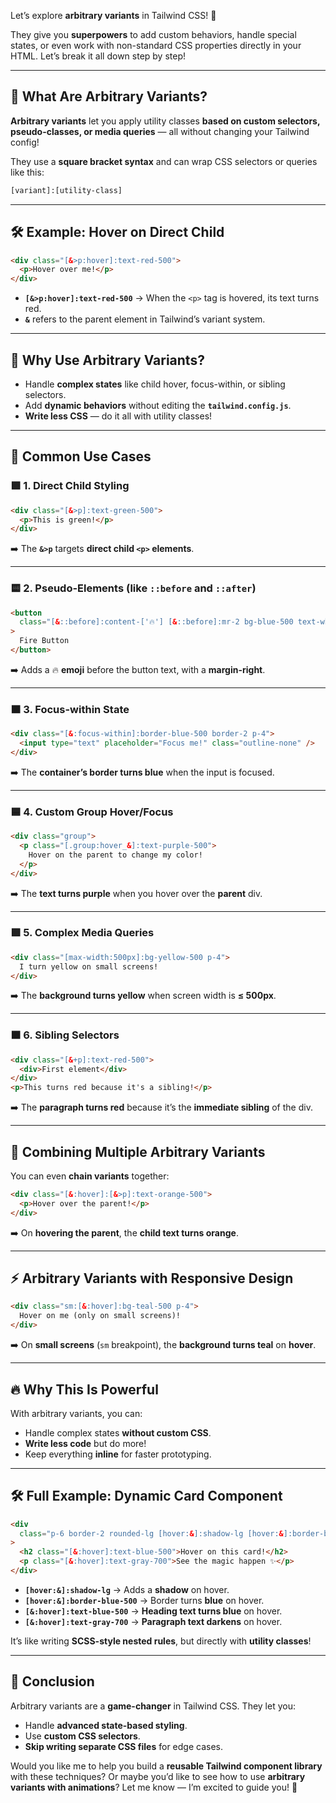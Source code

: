 Let’s explore **arbitrary variants** in Tailwind CSS! 🚀

They give you **superpowers** to add custom behaviors, handle special states, or even work with non-standard CSS properties directly in your HTML. Let’s break it all down step by step!

---

## 📘 **What Are Arbitrary Variants?**

**Arbitrary variants** let you apply utility classes **based on custom selectors, pseudo-classes, or media queries** — all without changing your Tailwind config!

They use a **square bracket syntax** and can wrap CSS selectors or queries like this:

```html
[variant]:[utility-class]
```

---

## 🛠️ **Example:** Hover on Direct Child

```html
<div class="[&>p:hover]:text-red-500">
  <p>Hover over me!</p>
</div>
```

- **`[&>p:hover]:text-red-500`** → When the `<p>` tag is hovered, its text turns red.
- **`&`** refers to the parent element in Tailwind’s variant system.

---

## 🧠 **Why Use Arbitrary Variants?**

- Handle **complex states** like child hover, focus-within, or sibling selectors.
- Add **dynamic behaviors** without editing the **`tailwind.config.js`**.
- **Write less CSS** — do it all with utility classes!

---

## 🎯 **Common Use Cases**

### 🟩 **1. Direct Child Styling**

```html
<div class="[&>p]:text-green-500">
  <p>This is green!</p>
</div>
```

➡️ The **`&>p`** targets **direct child `<p>` elements**.

---

### 🟨 **2. Pseudo-Elements (like `::before` and `::after`)**

```html
<button
  class="[&::before]:content-['🔥'] [&::before]:mr-2 bg-blue-500 text-white px-4 py-2"
>
  Fire Button
</button>
```

➡️ Adds a 🔥 **emoji** before the button text, with a **margin-right**.

---

### 🟧 **3. Focus-within State**

```html
<div class="[&:focus-within]:border-blue-500 border-2 p-4">
  <input type="text" placeholder="Focus me!" class="outline-none" />
</div>
```

➡️ The **container’s border turns blue** when the input is focused.

---

### 🟦 **4. Custom Group Hover/Focus**

```html
<div class="group">
  <p class="[.group:hover_&]:text-purple-500">
    Hover on the parent to change my color!
  </p>
</div>
```

➡️ The **text turns purple** when you hover over the **parent** div.

---

### 🟪 **5. Complex Media Queries**

```html
<div class="[max-width:500px]:bg-yellow-500 p-4">
  I turn yellow on small screens!
</div>
```

➡️ The **background turns yellow** when screen width is **≤ 500px**.

---

### 🟫 **6. Sibling Selectors**

```html
<div class="[&+p]:text-red-500">
  <div>First element</div>
</div>
<p>This turns red because it's a sibling!</p>
```

➡️ The **paragraph turns red** because it’s the **immediate sibling** of the div.

---

## 🧩 **Combining Multiple Arbitrary Variants**

You can even **chain variants** together:

```html
<div class="[&:hover]:[&>p]:text-orange-500">
  <p>Hover over the parent!</p>
</div>
```

➡️ On **hovering the parent**, the **child text turns orange**.

---

## ⚡ **Arbitrary Variants with Responsive Design**

```html
<div class="sm:[&:hover]:bg-teal-500 p-4">
  Hover on me (only on small screens)!
</div>
```

➡️ On **small screens** (`sm` breakpoint), the **background turns teal** on **hover**.

---

## 🔥 **Why This Is Powerful**

With arbitrary variants, you can:

- Handle complex states **without custom CSS**.
- **Write less code** but do more!
- Keep everything **inline** for faster prototyping.

---

## 🛠️ **Full Example: Dynamic Card Component**

```html
<div
  class="p-6 border-2 rounded-lg [hover:&]:shadow-lg [hover:&]:border-blue-500"
>
  <h2 class="[&:hover]:text-blue-500">Hover on this card!</h2>
  <p class="[&:hover]:text-gray-700">See the magic happen ✨</p>
</div>
```

- **`[hover:&]:shadow-lg`** → Adds a **shadow** on hover.
- **`[hover:&]:border-blue-500`** → Border turns **blue** on hover.
- **`[&:hover]:text-blue-500`** → **Heading text turns blue** on hover.
- **`[&:hover]:text-gray-700`** → **Paragraph text darkens** on hover.

It’s like writing **SCSS-style nested rules**, but directly with **utility classes**!

---

## 🚀 **Conclusion**

Arbitrary variants are a **game-changer** in Tailwind CSS. They let you:

- Handle **advanced state-based styling**.
- Use **custom CSS selectors**.
- **Skip writing separate CSS files** for edge cases.

Would you like me to help you build a **reusable Tailwind component library** with these techniques? Or maybe you’d like to see how to use **arbitrary variants with animations**? Let me know — I’m excited to guide you! 🌟
